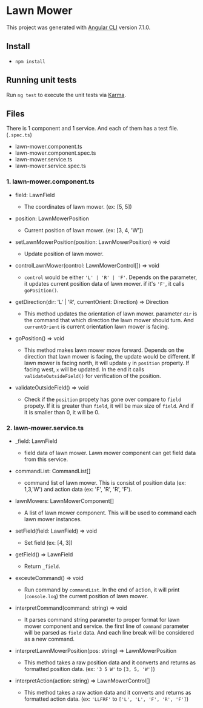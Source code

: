 # Lawn Mower

This project was generated with [Angular CLI](https://github.com/angular/angular-cli) version 7.1.0.

## Install
* `npm install`

## Running unit tests

Run `ng test` to execute the unit tests via [Karma](https://karma-runner.github.io).

## Files
There is 1 component and 1 service. And each of them has a test file. (`.spec.ts`)

* lawn-mower.component.ts
* lawn-mower.component.spec.ts
* lawn-mower.service.ts
* lawn-mower.service.spec.ts

### 1. lawn-mower.component.ts
* field: LawnField
    * The coordinates of lawn mower. (ex: [5, 5])

* position: LawnMowerPosition
    * Current position of lawn mower. (ex: [3, 4, 'W'])

* setLawnMowerPosition(position: LawnMowerPosition) => void
    * Update position of lawn mower.

* controlLawnMower(control: LawnMowerControl[]) => void
    * `control` would be either `'L' | 'R' | 'F'`. 
    Depends on the parameter, it updates current position data of lawn mower. if it's `'F'`, it calls `goPosition()`.

* getDirection(dir: 'L' | 'R', currentOrient: Direction) => Direction
    * This method updates the orientation of lawn mower. parameter `dir` is the command that which direction the lawn mower should turn. And `currentOrient` is current orientation lawn mower is facing.

* goPosition() => void
    * This method makes lawn mower move forward. Depends on the direction that lawn mower is facing, the update would be different. If lawn mower is facing north, it will update `y` in `position` property. If facing west, `x` will be updated. In the end it calls `validateOutsideField()` for verification of the position.

* validateOutsideField() => void
    * Check if the `position` propety has gone over compare to `field` propety. If it is greater than `field`, it will be max size of `field`. And if it is smaller than 0, it will be 0.

### 2. lawn-mower.service.ts
* _field: LawnField
    * field data of lawn mower. Lawn mower component can get field data from this service.

* commandList: CommandList[]
    * command list of lawn mower. This is consist of position data (ex: 1,3,'W') and action data (ex: 'F', 'R', 'R', 'F').

* lawnMowers: LawnMowerComponent[]
    * A list of lawn mower component. This will be used to command each lawn mower instances.

* setField(field: LawnField) => void
    * Set field (ex: [4, 3])

* getField() => LawnField
    * Return `_field`.

* exceuteCommand() => void
    * Run command by `commandList`. In the end of action, it will print (`console.log`) the current position of lawn mower.

* interpretCommand(command: string) => void
    * It parses command string parameter to proper format for lawn mower component and service. the first line of `command` parameter will be parsed as `field` data. And each line break will be considered as a new command.

* interpretLawnMowerPosition(pos: string) => LawnMowerPosition
    * This method takes a raw position data and it converts and returns as formatted position data. (ex: `'3 5 W'` to `[3, 5, 'W']`)
    
* interpretAction(action: string) => LawnMowerControl[]
    * This method takes a raw action data and it converts and returns as formatted action data. (ex: `'LLFRF'` to `['L', 'L', 'F', 'R', 'F']`)




